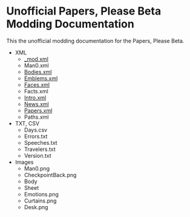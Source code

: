# Unofficial Papers, Please Beta Modding Documentation

This the unofficial modding documentation for the Papers, Please Beta.

- XML
	- [_mod.xml](xml/_mod.md)
	- Man0.xml
	- [Bodies.xml](xml/Bodies.md)
	- [Emblems.xml](xml/Emblems.md)
	- [Faces.xml](xml/Faces.md)
	- Facts.xml
	- [Intro.xml](xml/Intro.md)
	- [News.xml](xml/News.md)
	- [Papers.xml](xml/Papers.md)
	- Paths.xml
- TXT, CSV
	- Days.csv
	- Errors.txt
	- Speeches.txt
	- Travelers.txt
	- Version.txt
- Images
	- Man0.png
	- CheckpointBack.png
	- Body
	- Sheet
	- Emotions.png
	- Curtains.png
	- Desk.png
